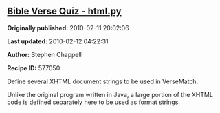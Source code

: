 ## [Bible Verse Quiz - html.py](https://code.activestate.com/recipes/577050-bible-verse-quiz-htmlpy)

**Originally published:** 2010-02-11 20:02:06

**Last updated:** 2010-02-12 04:22:31

**Author:** Stephen Chappell

**Recipe ID:** 577050

Define several XHTML document strings to be used in VerseMatch.

Unlike the original program written in Java, a large portion of the
XHTML code is defined separately here to be used as format strings.
